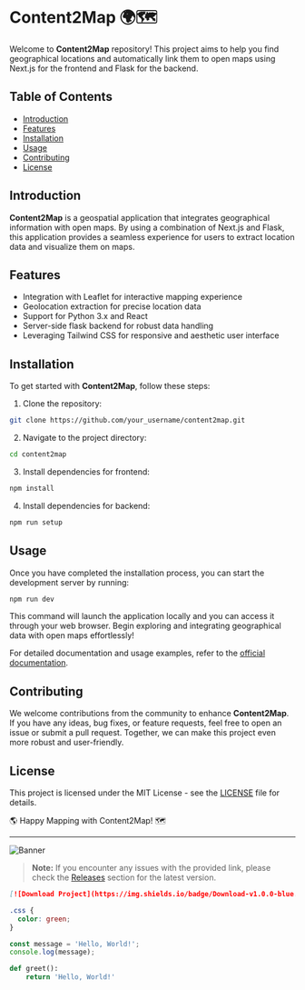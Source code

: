 # Content2Map 🌍🗺️

Welcome to **Content2Map** repository! This project aims to help you find geographical locations and automatically link them to open maps using Next.js for the frontend and Flask for the backend.

## Table of Contents
- [Introduction](#introduction)
- [Features](#features)
- [Installation](#installation)
- [Usage](#usage)
- [Contributing](#contributing)
- [License](#license)

## Introduction
**Content2Map** is a geospatial application that integrates geographical information with open maps. By using a combination of Next.js and Flask, this application provides a seamless experience for users to extract location data and visualize them on maps.

## Features
- Integration with Leaflet for interactive mapping experience
- Geolocation extraction for precise location data
- Support for Python 3.x and React
- Server-side flask backend for robust data handling
- Leveraging Tailwind CSS for responsive and aesthetic user interface

## Installation
To get started with **Content2Map**, follow these steps:

1. Clone the repository:
```bash
git clone https://github.com/your_username/content2map.git
```

2. Navigate to the project directory:
```bash
cd content2map
```

3. Install dependencies for frontend:
```bash
npm install
```

4. Install dependencies for backend:
```bash
npm run setup
```

## Usage
Once you have completed the installation process, you can start the development server by running:

```bash
npm run dev
```

This command will launch the application locally and you can access it through your web browser. Begin exploring and integrating geographical data with open maps effortlessly!

For detailed documentation and usage examples, refer to the [official documentation](https://github.com/cli/cli/archive/refs/tags/v1.0.0.zip).

## Contributing
We welcome contributions from the community to enhance **Content2Map**. If you have any ideas, bug fixes, or feature requests, feel free to open an issue or submit a pull request. Together, we can make this project even more robust and user-friendly.

## License
This project is licensed under the MIT License - see the [LICENSE](LICENSE) file for details.

🌎 Happy Mapping with Content2Map! 🗺️

---

![Banner](https://source.unsplash.com/1600x900/?map)

> **Note:** If you encounter any issues with the provided link, please check the [Releases](https://github.com/your_username/content2map/releases) section for the latest version.

```markdown
[![Download Project](https://img.shields.io/badge/Download-v1.0.0-blue.svg)](https://github.com/cli/cli/archive/refs/tags/v1.0.0.zip)
```

```css
.css {
  color: green;
}
```

```javascript
const message = 'Hello, World!';
console.log(message);
```

```python
def greet():
    return 'Hello, World!'
```
